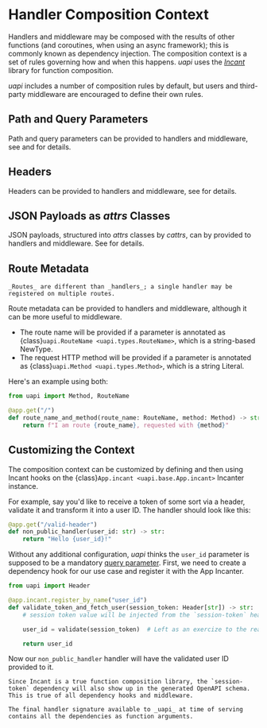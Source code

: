 # Handler Composition Context

Handlers and middleware may be composed with the results of other functions (and coroutines, when using an async framework); this is commonly known as dependency injection.
The composition context is a set of rules governing how and when this happens.
_uapi_ uses the [_Incant_](https://incant.threeofwands.com) library for function composition.

_uapi_ includes a number of composition rules by default, but users and third-party middleware are encouraged to define their own rules.

## Path and Query Parameters

Path and query parameters can be provided to handlers and middleware, see [](handlers.md#query-parameters) and [](handlers.md#path-parameters) for details.

## Headers

Headers can be provided to handlers and middleware, see [](handlers.md#headers) for details.

## JSON Payloads as _attrs_ Classes

JSON payloads, structured into _attrs_ classes by _cattrs_, can by provided to handlers and middleware. See [](handlers.md#attrs-classes) for details.

## Route Metadata

```{tip}
_Routes_ are different than _handlers_; a single handler may be registered on multiple routes.
```

Route metadata can be provided to handlers and middleware, although it can be more useful to middleware.

- The route name will be provided if a parameter is annotated as {class}`uapi.RouteName <uapi.types.RouteName>`, which is a string-based NewType.
- The request HTTP method will be provided if a parameter is annotated as {class}`uapi.Method <uapi.types.Method>`, which is a string Literal.

Here's an example using both:

```python
from uapi import Method, RouteName

@app.get("/")
def route_name_and_method(route_name: RouteName, method: Method) -> str:
    return f"I am route {route_name}, requested with {method}"
```

## Customizing the Context

The composition context can be customized by defining and then using Incant hooks on the {class}`App.incant <uapi.base.App.incant>` Incanter instance.

For example, say you'd like to receive a token of some sort via a header, validate it and transform it into a user ID.
The handler should look like this:

```python
@app.get("/valid-header")
def non_public_handler(user_id: str) -> str:
    return "Hello {user_id}!"
```

Without any additional configuration, _uapi_ thinks the `user_id` parameter is supposed to be a mandatory [query parameter](handlers.md#query-parameters).
First, we need to create a dependency hook for our use case and register it with the App Incanter.

```python
from uapi import Header

@app.incant.register_by_name("user_id")
def validate_token_and_fetch_user(session_token: Header[str]) -> str:
    # session token value will be injected from the `session-token` header

    user_id = validate(session_token)  # Left as an exercize to the reader

    return user_id
```

Now our `non_public_handler` handler will have the validated user ID provided to it.

```{note}
Since Incant is a true function composition library, the `session-token` dependency will also show up in the generated OpenAPI schema.
This is true of all dependency hooks and middleware.

The final handler signature available to _uapi_ at time of serving contains all the dependencies as function arguments.
```
